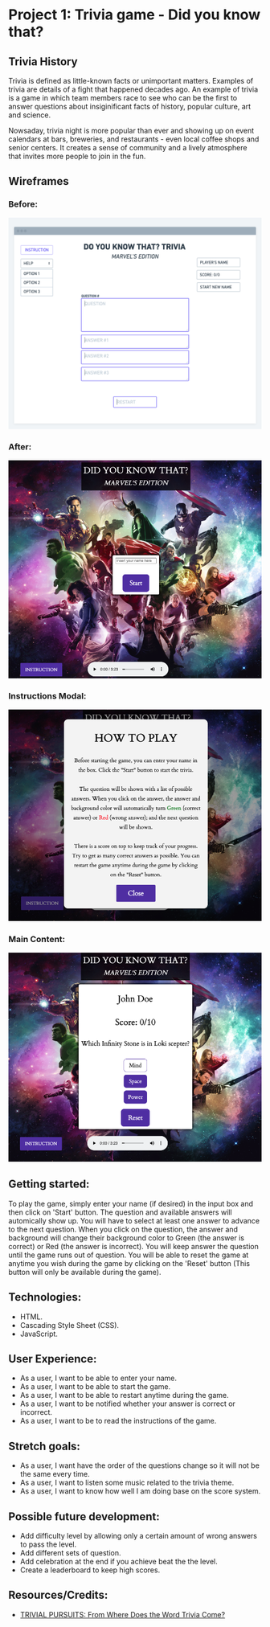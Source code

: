 # Project 1: Trivia game - Did you know that?
## Trivia History
Trivia is defined as little-known facts or unimportant matters. Examples of trivia are details of a fight that happened decades ago. An example of trivia is a game in which team members race to see who can be the first to answer questions about insiginificant facts of history, popular culture, art and science.

Nowsaday, trivia night is more popular than ever and showing up on event calendars at bars, breweries, and restaurants - even local coffee shops and senior centers. It creates a sense of community and a lively atmosphere that invites more people to join in the fun.

## Wireframes
### Before:
![Planning phase's wireframe](img/preplan.png)
### After:
![Post-plan wireframe](img/postproject.png)
### Instructions Modal:
![Instruction Modal](img/modal.png)
### Main Content:
![Main Content](img/maincontent.png)

## Getting started:
To play the game, simply enter your name (if desired) in the input box and then click on 'Start' button. The question and available answers will automically show up. You will have to select at least one answer to advance to the next question. When you click on the question, the answer and background will change their background color to Green (the answer is correct) or Red (the answer is incorrect). You will keep answer the question until the game runs out of question. You will be able to reset the game at anytime you wish during the game by clicking on the 'Reset' button (This button will only be available during the game).
## Technologies:
+ HTML.
+ Cascading Style Sheet (CSS).
+ JavaScript.

## User Experience:
+ As a user, I want to be able to enter your name.
+ As a user, I want to be able to start the game.
+ As a user, I want to be able to restart anytime during the game.
+ As a user, I want to be notified whether your answer is correct or incorrect.
+ As a user, I want to be to read the instructions of the game.

## Stretch goals:
+ As a user, I want have the order of the questions change so it will not be the same every time.
+ As a user, I want to listen some music related to the trivia theme.
+ As a user, I want to know how well I am doing base on the score system.

## Possible future development:
+ Add difficulty level by allowing only a certain amount of wrong answers to pass the level.
+ Add different sets of question.
+ Add celebration at the end if you achieve beat the the level.
+ Create a leaderboard to keep high scores.

## Resources/Credits:
+ [TRIVIAL PURSUITS: From Where Does the Word Trivia Come?](https://www.plansponsor.com/trivial-pursuits-word-trivia-come/?layout=print)